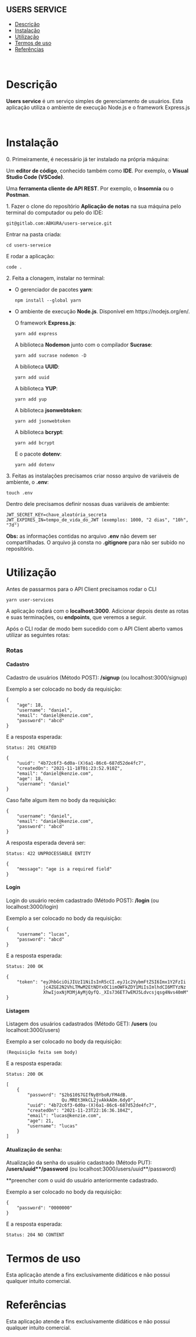 ## USERS SERVICE

- [Descrição](#descrição)
- [Instalação](#instalação)
- [Utilização](#utilização)
- [Termos de uso](#termos-de-uso)
- [Referências](#referências)

<br>

# Descrição

<p><b>Users service</b> é um serviço simples de gerenciamento de usuários. Esta aplicação utiliza o ambiente de execução Node.js e o framework Express.js</p>
<br>

# Instalação

<p>0. Primeiramente, é necessário já ter instalado na própria máquina:

<p> Um <b>editor de código</b>, conhecido também como <b>IDE</b>. Por exemplo, o <b>Visual Studio Code (VSCode)</b>.</p>

<p> Uma <b>ferramenta cliente de API REST</b>. Por exemplo, o <b>Insomnia</b> ou o <b>Postman</b>.</p>

<p>1. Fazer o clone do reposítório <b>Aplicação de notas</b> na sua máquina pelo terminal do computador ou pelo do IDE:</p>

```
git@gitlab.com:ABKURA/users-serveice.git
```

<p>Entrar na pasta criada:</p>

```
cd users-serveice
```

<p>E rodar a aplicação:</p>

```
code .
```

<p>2. Feita a clonagem, instalar no terminal:</p>

<ul>
<li>O gerenciador de pacotes <b>yarn</b>:</li>

```
npm install --global yarn
```

<li>O ambiente de execução <b>Node.js</b>. Disponível em https://nodejs.org/en/.</li>

O framework <b>Express.js</b>:

```
yarn add express
```

A biblioteca <b>Nodemon</b> junto com o compilador <b>Sucrase</b>:

```
yarn add sucrase nodemon -D
```

A biblioteca <b>UUID</b>:

```
yarn add uuid
```

A biblioteca <b>YUP</b>:

```
yarn add yup
```

A biblioteca <b>jsonwebtoken</b>:

```
yarn add jsonwebtoken
```

A biblioteca <b>bcrypt</b>:

```
yarn add bcrypt
```

E o pacote <b>dotenv</b>:

```
yarn add dotenv
```

</ul>

<p>3. Feitas as instalações precisamos criar nosso arquivo de variáveis de ambiente, o <b>.env</b>:</p>

```
touch .env
```

Dentro dele precisamos definir nossas duas variáveis de ambiente:

```
JWT_SECRET_KEY=chave_aleatória_secreta
JWT_EXPIRES_IN=tempo_de_vida_do_JWT (exemplos: 1000, "2 dias", "10h", "7d")
```

<b>Obs:</b> as informações contidas no arquivo <b>.env</b> não devem ser compartilhadas. O arquivo já consta no <b>.gitignore</b> para não ser subido no repositório.

# Utilização

<p>Antes de passarmos para o API Client precisamos rodar o CLI</p>

```
yarn user-services
```

<p>A aplicação rodará com o <b>localhost:3000</b>. Adicionar depois deste as rotas e suas terminações, ou <b>endpoints</b>, que veremos a seguir.</p>

<p>Após o CLI rodar de modo bem sucedido com o API Client aberto vamos utilizar as seguintes rotas:</p>

<h3>Rotas</h3>

<h4>Cadastro</h4>

Cadastro de usuários (Método POST): <b>/signup</b> (ou localhost:3000/signup)

Exemplo a ser colocado no body da requisição:

```
{
    "age": 18,
    "username": "daniel",
    "email": "daniel@kenzie.com",
    "password": "abcd"
}
```

E a resposta esperada:

```
Status: 201 CREATED
```

```
{
    "uuid": "4b72c6f3-6d0a-(X)6a1-86c6-687d52de4fc7",
    "createdOn": "2021-11-18T01:23:52.910Z",
    "email": "daniel@kenzie.com",
    "age": 18,
    "username": "daniel"
}
```

Caso falte algum item no body da requisição:

```
{
    "username": "daniel",
    "email": "daniel@kenzie.com",
    "password": "abcd"
}
```

A resposta esperada deverá ser:

```
Status: 422 UNPROCESSABLE ENTITY
```

```
{
    "message": "age is a required field"
}
```

<h4>Login</h4>

Login do usuário recém cadastrado (Método POST): <b>/login</b> (ou localhost:3000/login)

Exemplo a ser colocado no body da requisição:

```
{
    "username": "lucas",
    "password": "abcd"
}
```

E a resposta esperada:

```
Status: 200 OK
```

```
{
    "token": "eyJhbGciOiJIUzI1NiIsInR5cCI.eyJ1c2VybmFtZSI6Imx1Y2FzIi
              jc4ZGE2N2VhLTMwM2EtNDYxOC1imOWFkZDY1MiIsImlhdCI6MTYzNz
              XhwIjoxNjM3MjAyMjQyfQ._XIs736ET7wEMJ5Ldvcsjqsg4Nvs40mM"
}
```

<h4>Listagem</h4>

Listagem dos usuários cadastrados (Método GET): <b>/users</b> (ou localhost:3000/users)

Exemplo a ser colocado no body da requisição:

```
(Requisição feita sem body)
```

E a resposta esperada:

```
Status: 200 OK
```

```
[
    {
        "password": "$2b$10$7GIfNyBYboR/FM4dB.
                     Qu.MREt3HkCL2jvAkkAOm.6dyO",
        "uuid": "4b72c6f3-6d0a-(X)6a1-86c6-687d52de4fc7",
        "createdOn": "2021-11-23T22:16:36.104Z",
        "email": "lucas@kenzie.com",
        "age": 21,
        "username": "lucas"
    }
]
```

<h4>Atualização de senha:</h4>

Atualização da senha do usuário cadastrado (Método PUT): <b>/users/uuid**/password</b> (ou localhost:3000/users/uuid**/password)

\*\*preencher com o uuid do usuário anteriormente cadastrado.

Exemplo a ser colocado no body da requisição:

```
{
    "password": "0000000"
}
```

E a resposta esperada:

```
Status: 204 NO CONTENT
```

# Termos de uso

<p>Esta aplicação atende a fins exclusivamente didáticos e não possui qualquer intuito comercial.</p>

# Referências

<p>Esta aplicação atende a fins exclusivamente didáticos e não possui qualquer intuito comercial.</p>

